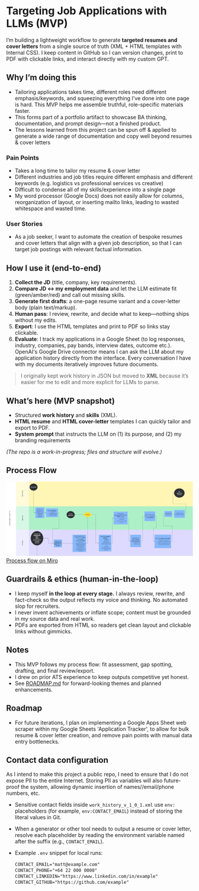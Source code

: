 # Targeting Job Applications with LLMs (MVP)

I’m building a lightweight workflow to generate **targeted resumes and cover letters** from a single source of truth (XML + HTML templates with Internal CSS). I keep content in GitHub so I can version changes, print to PDF with clickable links, and interact directly with my custom GPT.

## Why I’m doing this

- Tailoring applications takes time, different roles need different emphasis/keywords, and squeezing everything I've done into one page is hard. This MVP helps me assemble truthful, role-specific materials faster.
- This forms part of a portfolio artifact to showcase BA thinking, documentation, and prompt design—not a finished product.
- The lessons learned from this project can be spun off & applied to generate a wide range of documentation and copy well beyond resumes & cover letters

### Pain Points

- Takes a long time to tailor my resume & cover letter
- Different industries and job titles require different emphasis and different keywords (e.g. logistics vs professional services vs creative)
- Difficult to condense all of my skills/experience into a single page
- My word processor (Google Docs) does not easily allow for columns, reorganization of layout, or inserting mailto links, leading to wasted whitespace and wasted time.

### User Stories
- As a job seeker, I want to automate the creation of bespoke resumes and cover letters that align with a given job description, so that I can target job postings with relevant factual information.

## How I use it (end-to-end)

1. **Collect the JD** (title, company, key requirements).
2. **Compare JD ↔ my employment data** and let the LLM estimate fit (green/amber/red) and call out missing skills.
3. **Generate first drafts**: a one-page resume variant and a cover-letter body (plain text/markup).
4. **Human pass**: I review, rewrite, and decide what to keep—nothing ships without my edits.
5. **Export**: I use the HTML templates and print to PDF so links stay clickable.
6. **Evaluate**: I track my applications in a Google Sheet (to log responses, industry, companies, pay bands, interview dates, outcome etc.). OpenAI's Google Drive connector means I can ask the LLM about my application history directly from the interface. Every conversation I have with my documents iteratively improves future documents.

> I originally kept work history in JSON but moved to **XML** because it’s easier for me to edit and more explicit for LLMs to parse.

## What’s here (MVP snapshot)

- Structured **work history** and **skills** (XML).
- **HTML resume** and **HTML cover-letter** templates I can quickly tailor and export to PDF.
- **System prompt** that instructs the LLM on (1) its purpose, and (2) my branding requirements

*(The repo is a work-in-progress; files and structure will evolve.)*

## Process Flow
![A screenshot of process flow in MVP](images/ProcessFlowMVP.jpg)
[Process flow on Miro](https://miro.com/app/board/uXjVJGAOjGw=/?share_link_id=19281139838)


## Guardrails & ethics (human-in-the-loop)
- I keep myself **in the loop at every stage.** I always review, rewrite, and fact-check so the output reflects my voice and thinking. No automated slop for recruiters.
- I never invent achievements or inflate scope; content must be grounded in my source data and real work.
- PDFs are exported from HTML so readers get clean layout and clickable links without gimmicks.

## Notes

- This MVP follows my process flow: fit assessment, gap spotting, drafting, and final review/export.
- I drew on prior ATS experience to keep outputs competitive yet honest.
- See [ROADMAP.md](ROADMAP.md) for forward-looking themes and planned enhancements.

## Roadmap
- For future iterations, I plan on implementing a Google Apps Sheet web scraper within my Google Sheets 'Application Tracker', to allow for bulk resume & cover letter creation, and remove pain points with manual data entry bottlenecks.  

## Contact data configuration
As I intend to make this project a public repo, I need to ensure that I do not expose PII to the entire Internet. Storing PII as variables will also future-proof the system, allowing dynamic insertion of names//email/phone numbers, etc.

- Sensitive contact fields inside `work_history_v_1_0_1.xml` use `env:` placeholders (for example, `env:CONTACT_EMAIL`) instead of storing the literal values in Git.
- When a generator or other tool needs to output a resume or cover letter, resolve each placeholder by reading the environment variable named after the suffix (e.g., `CONTACT_EMAIL`).
- Example `.env` snippet for local runs:

  ```env
  CONTACT_EMAIL="matt@example.com"
  CONTACT_PHONE="+64 22 000 0000"
  CONTACT_LINKEDIN="https://www.linkedin.com/in/example"
  CONTACT_GITHUB="https://github.com/example"
  ```
